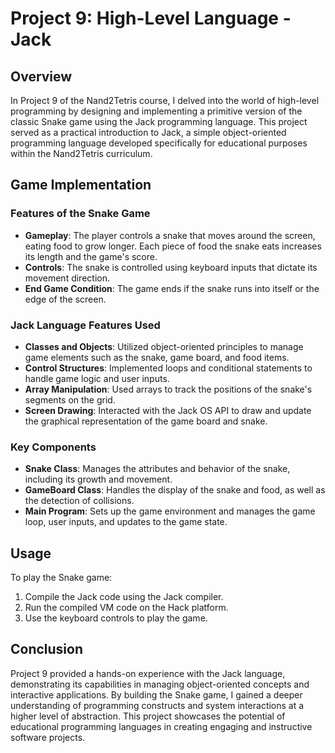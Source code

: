 # Project 9: High-Level Language - Jack

## Overview

In Project 9 of the Nand2Tetris course, I delved into the world of high-level programming by designing and implementing a primitive version of the classic Snake game using the Jack programming language. This project served as a practical introduction to Jack, a simple object-oriented programming language developed specifically for educational purposes within the Nand2Tetris curriculum.

## Game Implementation

### Features of the Snake Game
- **Gameplay**: The player controls a snake that moves around the screen, eating food to grow longer. Each piece of food the snake eats increases its length and the game's score.
- **Controls**: The snake is controlled using keyboard inputs that dictate its movement direction.
- **End Game Condition**: The game ends if the snake runs into itself or the edge of the screen.

### Jack Language Features Used
- **Classes and Objects**: Utilized object-oriented principles to manage game elements such as the snake, game board, and food items.
- **Control Structures**: Implemented loops and conditional statements to handle game logic and user inputs.
- **Array Manipulation**: Used arrays to track the positions of the snake's segments on the grid.
- **Screen Drawing**: Interacted with the Jack OS API to draw and update the graphical representation of the game board and snake.

### Key Components
- **Snake Class**: Manages the attributes and behavior of the snake, including its growth and movement.
- **GameBoard Class**: Handles the display of the snake and food, as well as the detection of collisions.
- **Main Program**: Sets up the game environment and manages the game loop, user inputs, and updates to the game state.

## Usage
To play the Snake game:
1. Compile the Jack code using the Jack compiler.
2. Run the compiled VM code on the Hack platform.
3. Use the keyboard controls to play the game.

## Conclusion
Project 9 provided a hands-on experience with the Jack language, demonstrating its capabilities in managing object-oriented concepts and interactive applications. By building the Snake game, I gained a deeper understanding of programming constructs and system interactions at a higher level of abstraction. This project showcases the potential of educational programming languages in creating engaging and instructive software projects.
